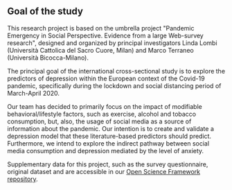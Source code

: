 ## Goal of the study

This research project is based on the umbrella project "Pandemic Emergency in Social Perspective. Evidence from a large Web-survey research", designed and organized by principal investigators Linda Lombi (Università Cattolica del Sacro Cuore, Milan) and Marco Terraneo (Università Bicocca-Milano).

The principal goal of the international cross-sectional study is to explore the predictors of depression within the European context of the Covid-19 pandemic, specifically during the lockdown and social distancing period of March-April 2020.

Our team has decided to primarily focus on the impact of modifiable behavioral/lifestyle factors, such as exercise, alcohol and tobacco consumption, but, also, the usage of social media as a source of information about the pandemic. Our intention is to create and validate a depression model that these literature-based predictors should predict. Furthermore, we intend to explore the indirect pathway between social media consumption and depression mediated by the level of anxiety.

Supplementary data for this project, such as the survey questionnaire, original dataset and are accessible in our [Open Science Framework repository](https://osf.io/qs7zn/?view_only=91cf62078f614f519981d19d616c5644).
